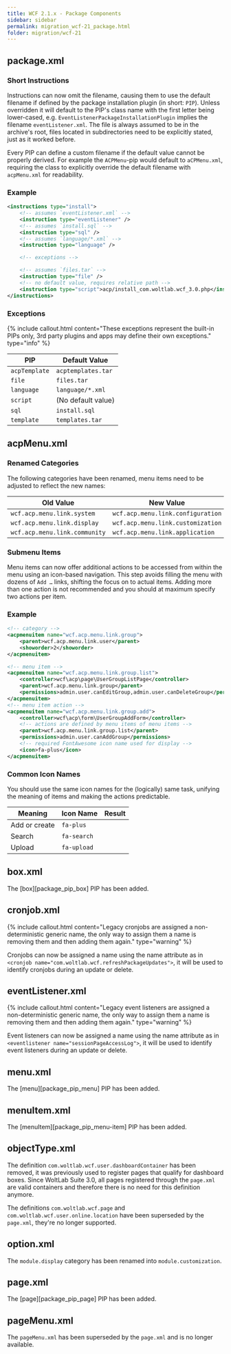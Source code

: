 ```yaml
---
title: WCF 2.1.x - Package Components
sidebar: sidebar
permalink: migration_wcf-21_package.html
folder: migration/wcf-21
---
```


## package.xml

### Short Instructions

Instructions can now omit the filename, causing them to use the default filename if defined by the package installation plugin (in short: `PIP`). Unless overridden it will default to the PIP's class name with the first letter being lower-cased, e.g. `EventListenerPackageInstallationPlugin` implies the filename `eventListener.xml`. The file is always assumed to be in the archive's root, files located in subdirectories need to be explicitly stated, just as it worked before.

Every PIP can define a custom filename if the default value cannot be properly derived. For example the `ACPMenu`-pip would default to `aCPMenu.xml`, requiring the class to explicitly override the default filename with `acpMenu.xml` for readability.

### Example

```xml
<instructions type="install">
    <!-- assumes `eventListener.xml` -->
    <instruction type="eventListener" />
    <!-- assumes `install.sql` -->
    <instruction type="sql" />
    <!-- assumes `language/*.xml` -->
    <instruction type="language" />

    <!-- exceptions -->

    <!-- assumes `files.tar` -->
    <instruction type="file" />
    <!-- no default value, requires relative path -->
    <instruction type="script">acp/install_com.woltlab.wcf_3.0.php</instruction>
</instructions>
```

### Exceptions

{% include callout.html content="These exceptions represent the built-in PIPs only, 3rd party plugins and apps may define their own exceptions." type="info" %}

| PIP | Default Value |
|-------|-------|
| `acpTemplate` | `acptemplates.tar` |
| `file` | `files.tar` |
| `language` | `language/*.xml` |
| `script` | (No default value) |
| `sql` | `install.sql` |
| `template` | `templates.tar` |

## acpMenu.xml

### Renamed Categories

The following categories have been renamed, menu items need to be adjusted to reflect the new names:

| Old Value | New Value |
|-------|-------|
| `wcf.acp.menu.link.system` | `wcf.acp.menu.link.configuration` |
| `wcf.acp.menu.link.display` | `wcf.acp.menu.link.customization` |
| `wcf.acp.menu.link.community` | `wcf.acp.menu.link.application` |

### Submenu Items

Menu items can now offer additional actions to be accessed from within the menu using an icon-based navigation. This step avoids filling the menu with dozens of `Add …` links, shifting the focus on to actual items. Adding more than one action is not recommended and you should at maximum specify two actions per item.

### Example

```xml
<!-- category -->
<acpmenuitem name="wcf.acp.menu.link.group">
    <parent>wcf.acp.menu.link.user</parent>
    <showorder>2</showorder>
</acpmenuitem>

<!-- menu item -->
<acpmenuitem name="wcf.acp.menu.link.group.list">
    <controller>wcf\acp\page\UserGroupListPage</controller>
    <parent>wcf.acp.menu.link.group</parent>
    <permissions>admin.user.canEditGroup,admin.user.canDeleteGroup</permissions>
</acpmenuitem>
<!-- menu item action -->
<acpmenuitem name="wcf.acp.menu.link.group.add">
    <controller>wcf\acp\form\UserGroupAddForm</controller>
    <!-- actions are defined by menu items of menu items -->
    <parent>wcf.acp.menu.link.group.list</parent>
    <permissions>admin.user.canAddGroup</permissions>
    <!-- required FontAwesome icon name used for display -->
    <icon>fa-plus</icon>
</acpmenuitem>
```

### Common Icon Names

You should use the same icon names for the (logically) same task, unifying the meaning of items and making the actions predictable.

| Meaning | Icon Name | Result |
|-------|-------|-------|
| Add or create | `fa-plus` | <i class="fa fa-plus"></i> |
| Search | `fa-search` | <i class="fa fa-search"></i> |
| Upload | `fa-upload` | <i class="fa fa-upload"></i> |

## box.xml

The [box][package_pip_box] PIP has been added.

## cronjob.xml

{% include callout.html content="Legacy cronjobs are assigned a non-deterministic generic name, the only way to assign them a name is removing them and then adding them again." type="warning" %}

Cronjobs can now be assigned a name using the name attribute as in `<cronjob name="com.woltlab.wcf.refreshPackageUpdates">`, it will be used to identify cronjobs during an update or delete.

## eventListener.xml

{% include callout.html content="Legacy event listeners are assigned a non-deterministic generic name, the only way to assign them a name is removing them and then adding them again." type="warning" %}

Event listeners can now be assigned a name using the name attribute as in `<eventlistener name="sessionPageAccessLog">`, it will be used to identify event listeners during an update or delete.

## menu.xml

The [menu][package_pip_menu] PIP has been added.

## menuItem.xml

The [menuItem][package_pip_menu-item] PIP has been added.

## objectType.xml

The definition `com.woltlab.wcf.user.dashboardContainer` has been removed, it was previously used to register pages that qualify for dashboard boxes. Since WoltLab Suite 3.0, all pages registered through the `page.xml` are valid containers and therefore there is no need for this definition anymore.

The definitions `com.woltlab.wcf.page` and `com.woltlab.wcf.user.online.location` have been superseded by the `page.xml`, they're no longer supported.

## option.xml

The `module.display` category has been renamed into `module.customization`.

## page.xml

The [page][package_pip_page] PIP has been added.

## pageMenu.xml

The `pageMenu.xml` has been superseded by the `page.xml` and is no longer available.
